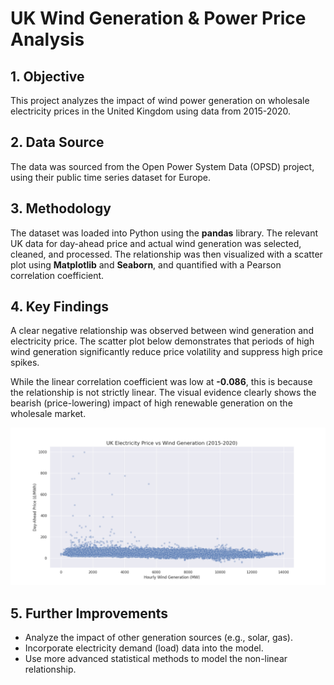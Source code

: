 # UK Wind Generation & Power Price Analysis

## 1. Objective
This project analyzes the impact of wind power generation on wholesale electricity prices in the United Kingdom using data from 2015-2020.

## 2. Data Source
The data was sourced from the Open Power System Data (OPSD) project, using their public time series dataset for Europe.

## 3. Methodology
The dataset was loaded into Python using the **pandas** library. The relevant UK data for day-ahead price and actual wind generation was selected, cleaned, and processed. The relationship was then visualized with a scatter plot using **Matplotlib** and **Seaborn**, and quantified with a Pearson correlation coefficient.

## 4. Key Findings
A clear negative relationship was observed between wind generation and electricity price. The scatter plot below demonstrates that periods of high wind generation significantly reduce price volatility and suppress high price spikes.

While the linear correlation coefficient was low at **-0.086**, this is because the relationship is not strictly linear. The visual evidence clearly shows the bearish (price-lowering) impact of high renewable generation on the wholesale market.

![UK Power Price vs Wind Generation](plot.png)

## 5. Further Improvements
- Analyze the impact of other generation sources (e.g., solar, gas).
- Incorporate electricity demand (load) data into the model.
- Use more advanced statistical methods to model the non-linear relationship.
